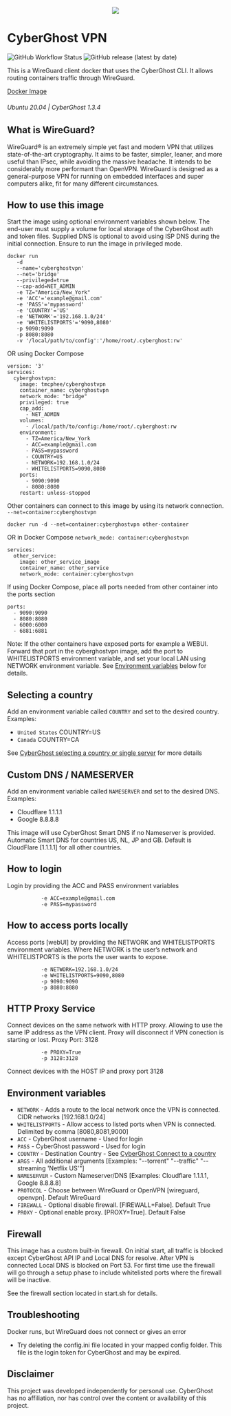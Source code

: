 <p align="center">
 <a href="https://www.cyberghostvpn.com/"> <img src="https://raw.githubusercontent.com/tmcphee/cyberghostvpn/main/.img/CyberGhost-Logo-Header.png"></a>
</p>

# CyberGhost VPN
![GitHub Workflow Status](https://img.shields.io/github/actions/workflow/status/tmcphee/cyberghostvpn/docker-image.yml?style=for-the-badge) ![GitHub release (latest by date)](https://img.shields.io/github/v/release/tmcphee/cyberghostvpn?style=for-the-badge)

This is a WireGuard client docker that uses the CyberGhost CLI. It allows routing containers traffic through WireGuard.

[Docker Image](https://hub.docker.com/r/tmcphee/cyberghostvpn)
###### Ubuntu 20.04 | CyberGhost 1.3.4
## What is WireGuard?

WireGuard® is an extremely simple yet fast and modern VPN that utilizes state-of-the-art cryptography. It aims to be faster, simpler, leaner, and more useful than IPsec, while avoiding the massive headache. It intends to be considerably more performant than OpenVPN. WireGuard is designed as a general-purpose VPN for running on embedded interfaces and super computers alike, fit for many different circumstances.

## How to use this image
Start the image using optional environment variables shown below. The end-user must supply a volume for local storage of the CyberGhost auth and token files. Supplied DNS is optional to avoid using ISP DNS during the initial connection. Ensure to run the image in privileged mode.
```
docker run 
   -d 
   --name='cyberghostvpn'
   --net='bridge'
   --privileged=true
   --cap-add=NET_ADMIN 
   -e TZ="America/New_York"
   -e 'ACC'='example@gmail.com'
   -e 'PASS'='mypassword'
   -e 'COUNTRY'='US'
   -e 'NETWORK'='192.168.1.0/24'
   -e 'WHITELISTPORTS'='9090,8080'
   -p 9090:9090
   -p 8080:8080
   -v '/local/path/to/config':'/home/root/.cyberghost:rw'
```
OR using Docker Compose
```
version: '3'
services:
  cyberghostvpn:
    image: tmcphee/cyberghostvpn
    container_name: cyberghostvpn
    network_mode: "bridge"
    privileged: true
    cap_add: 
      - NET_ADMIN
    volumes:
      - /local/path/to/config:/home/root/.cyberghost:rw
    environment:
      - TZ=America/New_York
      - ACC=example@gmail.com
      - PASS=mypassword
      - COUNTRY=US
      - NETWORK=192.168.1.0/24
      - WHITELISTPORTS=9090,8080
    ports:
      - 9090:9090
      - 8080:8080
    restart: unless-stopped

```

Other containers can connect to this image by using its network connection.
`--net=container:cyberghostvpn`
```
docker run -d --net=container:cyberghostvpn other-container
```
OR in Docker Compose
`network_mode: container:cyberghostvpn`
```
services:
  other_service:
    image: other_service_image
    container_name: other_service
    network_mode: container:cyberghostvpn
```

If using Docker Compose, place all ports needed from other container into the ports section
```
ports:
  - 9090:9090
  - 8080:8080
  - 6000:6000
  - 6881:6881
```

Note: If the other containers have exposed ports for example a WEBUI. Forward that port in the cyberghostvpn image, add the port to WHITELISTPORTS environment variable, and set your local LAN using NETWORK environment variable. See [Environment variables](https://github.com/tmcphee/cyberghostvpn#environment-variables) below for details. 

## Selecting a country

Add an environment variable called `COUNTRY` and set to the desired country. 
Examples:
- `United States` COUNTRY=US
- `Canada`        COUNTRY=CA

See [CyberGhost selecting a country or single server](https://support.cyberghostvpn.com/hc/en-us/articles/360020673194--How-to-select-a-country-or-single-server-with-CyberGhost-on-Linux) for more details

## Custom DNS / NAMESERVER
Add an environment variable called `NAMESERVER` and set to the desired DNS. 
Examples:
- Cloudflare 1.1.1.1
- Google 8.8.8.8

This image will use CyberGhost Smart DNS if no Nameserver is provided. Automatic Smart DNS for countries US, NL, JP and GB. Default is CloudFlare [1.1.1.1] for all other countries.

## How to login
Login by providing the ACC and PASS environment variables
```
           -e ACC=example@gmail.com
           -e PASS=mypassword
```

## How to access ports locally
Access ports [webUI] by providing the NETWORK and WHITELISTPORTS environment variables. Where NETWORK is the user’s network and WHITELISTPORTS is the ports the user wants to expose. 
```
           -e NETWORK=192.168.1.0/24
           -e WHITELISTPORTS=9090,8080
           -p 9090:9090
           -p 8080:8080
```

## HTTP Proxy Service
Connect devices on the same network with HTTP proxy. Allowing to use the same IP address as the VPN client.
Proxy will disconnect if VPN conection is starting or lost. 
Proxy Port: 3128
```
           -e PROXY=True
           -p 3128:3128
```
Connect devices with the HOST IP and proxy port 3128

## Environment variables

- `NETWORK` - Adds a route to the local network once the VPN is connected. CIDR networks [192.168.1.0/24]
- `WHITELISTPORTS` - Allow access to listed ports when VPN is connected. Delimited by comma [8080,8081,9000]
- `ACC` - CyberGhost username - Used for login
- `PASS` - CyberGhost password - Used for login
- `COUNTRY` - Destination Country - See [CyberGhost Connect to a country](https://support.cyberghostvpn.com/hc/en-us/articles/360020673194--How-to-select-a-country-or-single-server-with-CyberGhost-on-Linux#h_01EJDGC9TZDW38J9FKNFPE6MBE)
- `ARGS` - All additional arguments [Examples: "--torrent" "--traffic" "--streaming 'Netflix US'"]
- `NAMESERVER` - Custom Nameserver/DNS [Examples: Cloudflare 1.1.1.1, Google 8.8.8.8]
- `PROTOCOL` - Choose between WireGuard or OpenVPN [wireguard, openvpn]. Default WireGuard
- `FIREWALL` - Optional disable firewall. [FIREWALL=False]. Default True
- `PROXY` - Optional enable proxy. [PROXY=True]. Default False

## Firewall
This image has a custom built-in firewall. On initial start, all traffic is blocked except CyberGhost API IP and Local DNS for resolve. After VPN is connected Local DNS is blocked on Port 53. For first time use the firewall will go through a setup phase to include whitelisted ports where the firewall will be inactive. 

See the firewall section located in start.sh for details. 

## Troubleshooting

Docker runs, but WireGuard does not connect or gives an error
- Try deleting the config.ini file located in your mapped config folder. This file is the login token for CyberGhost and may be expired. 


## Disclaimer
This project was developed independently for personal use. CyberGhost has no affiliation, nor has control over the content or availability of this project.
